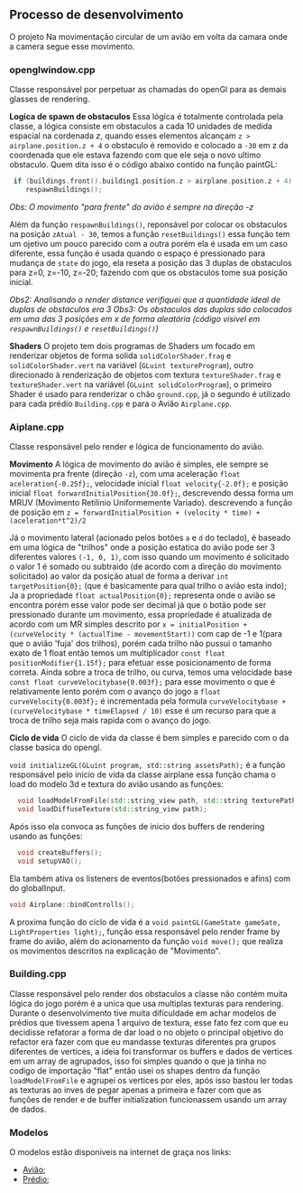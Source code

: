 ## Processo de desenvolvimento
O projeto Na movimentação circular de um avião em volta da camara onde a camera segue esse movimento.

### openglwindow.cpp

Classe responsável por perpetuar as chamadas do openGl para as demais glasses de rendering.

**Logica de spawn de obstaculos**
Essa lógica é totalmente controlada pela classe, a lógica consiste em obstaculos a cada 10 unidades de medida espacial na cordenada *z*, quando esses elementos alcançam `z > airplane.position.z + 4` o obstaculo é removido e colocado a `-30` em z da coordenada que ele estava fazendo com que ele seja o novo ultimo obstaculo. Quem dita isso é o código abaixo contido na função paintGL:
```cpp
 if (buildings.front().building1.position.z > airplane.position.z + 4)
    respawnBuildings();
```
_Obs: O movimento "para frente" do avião é sempre na direção -z_

Além da função `respawnBuildings()`, reponsável por colocar os obstaculos na posição `zAtual - 30`, temos a função `resetBuildings()` essa função tem um ojetivo um pouco parecido com a outra porém ela é usada em um caso diferente, essa função é usada quando o espaço é pressionado para mudança de `state` do jogo, ela reseta a posição das 3 duplas de obstaculos para z=0, z=-10, z=-20; fazendo com que os obstaculos tome sua posição inicial.

_Obs2: Analisando o render distance verifiquei que a quantidade ideal de duplas de obstaculos era 3_
_Obs3: Os obstaculos das duplas são colocados em uma das 3 posições em x de forma aleatória (código visivel em  `respawnBuildings()` e `resetBuildings()`)_

**Shaders**
O projeto tem dois programas de Shaders um focado em renderizar objetos de forma solida `solidColorShader.frag` e `solidColorShader.vert` na variável (`GLuint textureProgram`), outro direcionado à renderização de objetos com textura `textureShader.frag` e `textureShader.vert` na variável (`GLuint solidColorProgram`), o primeiro Shader é usado para renderizar o chão `ground.cpp`, já o segundo é utilizado para cada prédio `Building.cpp` e para o Avião `Airplane.cpp`.

### Aiplane.cpp
Classe responsável pelo render e lógica de funcionamento do avião.

**Movimento**
A lógica de movimento do avião é simples, ele sempre se movimenta pra frente (direção `-z`), com uma aceleração `float aceleration{-0.25f};`, velocidade inicial `float velocity{-2.0f};` e posição inicial `float forwardInitialPosition{30.0f};`, descrevendo dessa forma um MRUV (Movimento Retilinio Uniformemente Variado). descrevendo a função de posição em `z = forwardInitialPosition + (velocity * time) + (aceleration*t^2)/2`

Já o movimento lateral (acionado pelos botões `a` e `d` do teclado), é baseado em uma lógica de "trilhos" onde a posição estatica do avião pode ser 3 diferentes valores `(-1, 0, 1)`, com isso quando um movimento é solicitado o valor 1 é somado ou subtraido (de acordo com a direção do movimento solicitado) ao valor da posição atual de forma a derivar `int targetPosition{0};` (que é basicamente para qual trilho o avião esta indo); Ja a propriedade `float actualPosition{0};` representa onde o avião se encontra porém esse valor pode ser decimal já que o botão pode ser pressionado durante um movimento, essa propriedade é atualizada de acordo com um MR simples descrito por `x = initialPosition + (curveVelocity * (actualTime - movementStart))` com cap de -1 e 1(para que o avião 'fuja' dos trilhos), porém cada trilho não pussui o tamanho exato de 1 float então temos um multiplicador `const float positionModifier{1.15f};` para efetuar esse posicionamento de forma correta. Ainda sobre a troca de trilho, ou curva, temos uma velocidade base `const float curveVelocitybase{0.003f};` para esse movimento o que é relativamente lento porém com o avanço do jogo a `float curveVelocity{0.003f};` é incrementada pela formula `curveVelocitybase + (curveVelocitybase * timeElapsed / 10)` esse é um recurso para que a troca de trilho seja mais rapida com o avanço do jogo.

**Ciclo de vida**
O ciclo de vida da classe é bem simples e parecido com o da classe basica do opengl.

`void initializeGL(GLuint program, std::string assetsPath);` é a função responsável pelo inicio de vida da classe airplane essa função chama o load do modelo 3d e textura do avião usando as funções:
```cpp
  void loadModelFromFile(std::string_view path, std::string texturePath);
  void loadDiffuseTexture(std::string_view path);
```
Após isso ela convoca as funções de inicio dos buffers de rendering usando as funções: 
```cpp
  void createBuffers();
  void setupVAO();
```
Ela também ativa os listeners de eventos(botões pressionados e afins) com do globalInput.
```cpp
void Airplane::bindControlls();
```
A proxima função do ciclo de vida é a `void paintGL(GameState gameSate, LightProperties light);`, função essa responsável pelo render frame by frame do avião, além do acionamento da função `void move();` que realiza os movimentos descritos na explicação de "Movimento".

### Building.cpp
Classe responsável pelo render dos obstaculos a classe não contém muita lógica do jogo porém é a unica que usa multiplas texturas para rendering.
Durante o desenvolvimento tive muita dificuldade em achar modelos de prédios que tivessem apena 1 arquivo de textura, esse fato fez com que eu decidisse refatorar a forma de dar load o no objeto o principal objetivo do refactor era fazer com que eu mandasse texturas diferentes pra grupos diferentes de vertices, a ideia foi transformar os buffers e dados de vertices em um array de agrupados, isso foi simples quando o que ja tinha no codigo de importação "flat" então usei os shapes dentro da função `loadModelFromFile` e agrupei os vertices por eles, após isso bastou ler todas as texturas ao inves de pegar apenas a primeira e fazer com que as funções de render e de buffer initialization funcionassem usando um array de dados.

### Modelos
O modelos estão disponiveis na internet de graça nos links:
- [Avião](https://free3d.com/pt/3d-model/airplane-v2--549103.html);
- [Prédio](https://www.turbosquid.com/3d-models/apartment-house-building-3d-model-1650425);